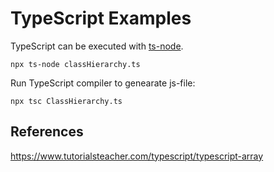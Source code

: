 # TypeScript Examples

TypeScript can be executed with [ts-node](https://www.npmjs.com/package/ts-node). 
```
npx ts-node classHierarchy.ts
```
Run TypeScript compiler to genearate js-file:
```
npx tsc ClassHierarchy.ts
```

## References
https://www.tutorialsteacher.com/typescript/typescript-array
